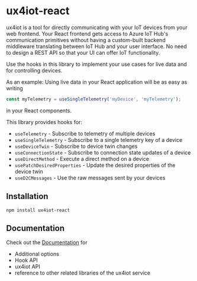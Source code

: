 # ux4iot-react

ux4iot is a tool for directly communicating with your IoT devices from your web frontend. Your React frontend gets access to Azure IoT Hub's 
communication primitives without having a custom-built backend middleware translating between IoT Hub and your user interface. 
No need to design a REST API so that your UI can offer IoT functionality.

Use the hooks in this library to implement your use cases for live data and for controlling devices. 

As an example: Using live data in your React application will be as easy as writing

```js
const myTelemetry = useSingleTelemetry('myDevice', 'myTelemetry');
```

in your React components.

This library provides hooks for:

- `useTelemetry` - Subscribe to telemetry of multiple devices
- `useSingleTelemetry` - Subscribe to a single telemetry key of a device
- `useDeviceTwin` - Subscribe to device twin changes
- `useConnectionState` - Subscribe to connection state updates of a device
- `useDirectMethod` - Execute a direct method on a device
- `usePatchDesiredProperties` - Update the desired properties of the device twin
- `useD2CMessages` - Use the raw messages sent by your devices

## Installation

```
npm install ux4iot-react
```

## Documentation

Check out the [Documentation](https://docs.ux4iot.com/using-react/introduction) for

- Additional options
- Hook API
- ux4iot API
- reference to other related libraries of the ux4iot service

